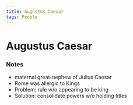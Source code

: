 ```yaml
---
title: Augustus Caesar
tags: People
---
```


# Augustus Caesar
### Notes
- maternal great-nephew of Julius Caesar
- Rome was allergic to Kings
- Problem: rule w/o appearing to be king
- Solution: consolidate powers w/o holding titles